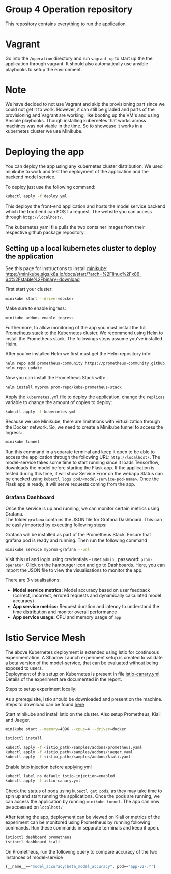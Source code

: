 # Group 4 Operation repository
This repository contains everything to run the application.

# Vagrant
Go into the `/operation` directory and run `vagrant up` to start up the the application through vagrant. It should also automatically use ansible playbooks to setup the environment.

# Note
We have decided to not use Vagrant and skip the provisioning part since we could not get it to work. However, it can still be graded and parts of the provisioning and Vagrant are working, like booting up the VM's and using Ansible playbooks. Though installing kubernetes that works across machines was not viable in the time. So to showcase it works in a kubernetes cluster we use Minikube.

# Deploying the app
You can deploy the app using any kubernetes cluster distribution. We used minikube to work and test the deployment of the application and the backend model service. 

To deploy just use the following command:

```bash
kubectl apply -f deploy.yml
```

This deploys the front-end application and hosts the model service backend which the front end can POST a request. The website you can access through `http://localhost/`.

The kubernetes yaml file pulls the two container images from their respective github package repository.

## Setting up a local kubernetes cluster to deploy the application
See this page for instructions to install [minikube](https://minikube.sigs.k8s.io/docs/): https://minikube.sigs.k8s.io/docs/start/?arch=%2Flinux%2Fx86-64%2Fstable%2Fbinary+download

First start your cluster:

```bash
minikube start --driver=docker
```

Make sure to enable ingress:
```bash
minikube addons enable ingress
```

Furthermore, to allow monitoring of the app you must install the full [Prometheus stack](https://artifacthub.io/packages/helm/prometheus-community/kube-prometheus-stack) to the Kubernetes cluster. We recommend using [Helm](https://helm.sh/) to install the Prometheus stack. The followings steps assume you've installed Helm.

After you've installed Helm we first must get the Helm repository info:

```bash
helm repo add prometheus-community https://prometheus-community.github.io/helm-charts
helm repo update
```

Now you can install the Prometheus Stack with:

```bash
helm install myprom prom-repo/kube-prometheus-stack
```

Apply the `kubernetes.yml` file to deploy the application, change the `replicas` variable to change the amount of copies to deploy:

```bash
kubectl apply -f kubernetes.yml
```

Because we use Minikube, there are limitations with virtualization through the Docker network. So, we need to create a Minikube tunnel to access the Ingress:

```bash
minikube tunnel
```

Run this command in a separate terminal and keep it open to be able to access the application through the following URL: `http://localhost/`. The model-service takes some time to start running since it loads Tensorflow, downloads the model before starting the Flask app. If the application is tested during this time, it will show Service Error on the webapp
Status can be checked using ```kubectl logs pod/<model-service-pod-name>```. Once the Flask app is ready, it will serve requests coming from the app.

### Grafana Dashboard

Once the service is up and running, we can monitor certain metrics using Grafana. \
The folder `grafana` contains the JSON file for Grafana Dashboard. This can be easily imported by executing following steps:

Grafana will be installed as part of the Prometheus Stack. Ensure that grafana pod is ready and running. Then run the following command

```bash
minikube service myprom-grafana --url
```

Visit this url and login using credentials - user:`admin` , password: `prom-operator`. Click on the hamburger icon and go to Dashboards. Here, you can import the JSON file to view the visualisations to monitor the app.

There are 3 visualisations:
- **Model service metrics:** Model accuracy based on user feedback (correct, incorrect, errored requests and dynamically calculated model accuracy)
- **App service metrics:** Request duration and latency to understand the time distribution and monitor overall performance 
- **App service usage:** CPU and memory usage of `app`


# Istio Service Mesh

The above Kubernetes deployment is extended using Istio for continuous experimentation. A Shadow Launch experiment setup is created to validate a beta version of the model-service, that can be evaluated without being exposed to users. \
Deployment of this setup on Kubernetes is present in file [istio-canary.yml](https://github.com/Release-Engineering-4/operation/blob/main/operation/kubernetes/istio-canary.yml "istio-canary.yml"). Details of the experiment are documented in the report.

Steps to setup experiment locally: 

As a prerequisite, Istio should be downloaded and present on the machine. Steps to download can be found [here](https://istio.io/latest/docs/setup/getting-started/ "Istio Download")

Start minikube and install Istio on the cluster. Also setup Prometheus, Kiali and Jaeger.

```bash
minikube start --memory=4096 --cpus=4 --driver=docker

istioctl install

kubectl apply -f <istio_path>/samples/addons/prometheus.yaml
kubectl apply -f <istio_path>/samples/addons/jaeger.yaml
kubectl apply -f <istio_path>/samples/addons/kiali.yaml
```

Enable Istio injection before applying yml

```bash
kubectl label ns default istio-injection=enabled
kubectl apply -f istio-canary.yml
```

Check the status of pods using `kubectl get pods`, as they may take time to spin up and start running the applications. Once the pods are running, we can access the application by running `minikube tunnel`. The app can now be accessed on `localhost/` 

After testing the app, deployment can be viewed on Kiali or metrics of the experiment can be monitored using Prometheus by running following commands. Run these commands in separate terminals and keep it open.

```bash
istioctl dashboard prometheus
istioctl dashboard kiali
```

On Prometheus, run the following query to compare accuracy of the two instances of model-service

```bash
{__name__=~"model_accuracy|beta_model_accuracy", pod=~"app-v2-.*"}
```